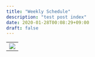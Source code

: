 ```yaml
---
title: "Weekly Schedule"
description: "test post index"
date: 2020-01-28T00:08:29+09:00
draft: false
---
```



<table >
	<tbody>
		<tr>
			<td><img src="https://images.squarespace-cdn.com/content/v1/5f3571ef9fa2aa0139d700c8/880963c1-c65d-41b6-a46c-b144db119909/1DE0E6F8-66F8-4BCA-8F0D-EAE02E3372CD.jpeg?format=2500w"> </td>
		</tr>
	</tbody>
</table>

